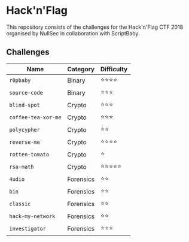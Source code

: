 # Hack'n'Flag

This repository consists of the challenges for the Hack'n'Flag CTF 2018 organised by NullSec in collaboration with ScriptBaby.

## Challenges

| Name                | Category  | Difficulty |
|---------------------|-----------|------------|
| `r0pbaby`           | Binary    | ⭐️⭐️⭐️⭐️   |
| `source-code`       | Binary    | ⭐️⭐️⭐️     |
| `blind-spot`        | Crypto    | ⭐️⭐️⭐️     |
| `coffee-tea-xor-me` | Crypto    | ⭐️⭐️⭐️     |
| `polycypher`        | Crypto    | ⭐️⭐️       |
| `reverse-me`        | Crypto    | ⭐️⭐️⭐️⭐️   |
| `rotten-tomato`     | Crypto    | ⭐️         |
| `rsa-math`          | Crypto    | ⭐️⭐️⭐️⭐️⭐️ |
| `4udio`             | Forensics | ⭐️⭐️       |
| `bin`               | Forensics | ⭐️⭐️       |
| `classic`           | Forensics | ⭐️⭐️       |
| `hack-my-network`   | Forensics | ⭐️⭐️       |
| `investigator`      | Forensics | ⭐️⭐️⭐️     |
